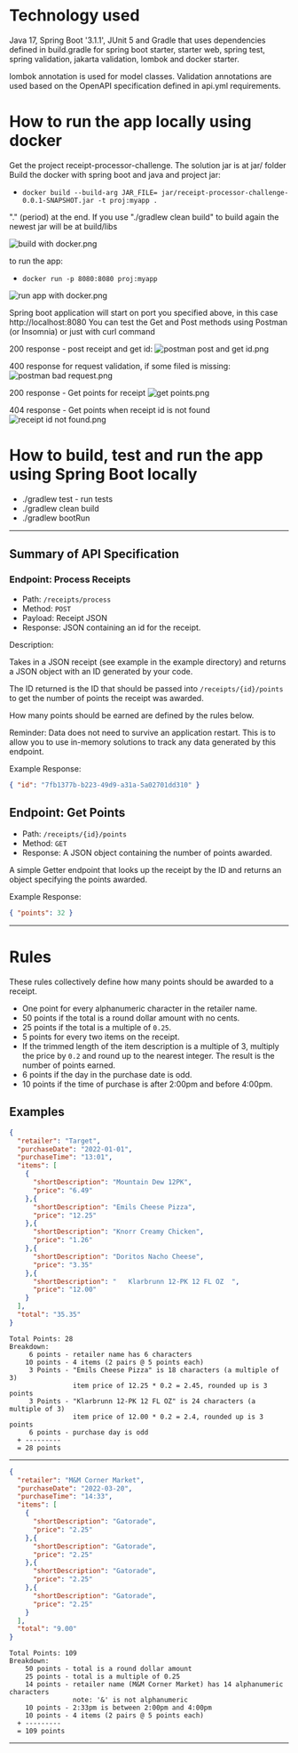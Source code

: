 
# Technology used
Java 17,  Spring Boot '3.1.1', JUnit 5 and Gradle 
that uses dependencies defined in build.gradle for spring boot starter, starter web, spring test, spring validation, 
jakarta validation, lombok and docker starter.

lombok annotation is used for model classes. 
Validation annotations are used based on the OpenAPI specification defined in api.yml requirements.
# How to run the app locally using docker
Get the project receipt-processor-challenge. 
The solution jar is at jar/ folder
Build the docker with spring boot and java and project jar:
* ```docker build --build-arg JAR_FILE= jar/receipt-processor-challenge-0.0.1-SNAPSHOT.jar -t proj:myapp .```

"." (period) at the end.
If you use "./gradlew clean build" to build again the newest jar will be at build/libs

![build with docker.png](examples%2Fimages%2Fbuild%20with%20docker.png)

to run the app:
* ```docker run -p 8080:8080 proj:myapp```

![run app with docker.png](examples%2Fimages%2Frun%20app%20with%20docker.png)


Spring boot application will start on port you specified above, in this case http://localhost:8080 
You can test the Get and Post methods  using Postman (or Insomnia) or just with curl command

200 response - post receipt and get id:
![postman post and get id.png](examples%2Fimages%2Fpostman%20post%20and%20get%20id.png)

400 response for request validation, if some filed is missing:
![postman bad request.png](examples%2Fimages%2Fpostman%20bad%20request.png)

200 response - Get points for receipt
![get points.png](examples%2Fimages%2Fget%20points.png)

404 response - Get points when receipt id is not found
![receipt id not found.png](examples%2Fimages%2Freceipt%20id%20not%20found.png)

# How to build, test and run the app using Spring Boot locally
* ./gradlew test - run tests
* ./gradlew clean build
* ./gradlew bootRun
---

## Summary of API Specification

### Endpoint: Process Receipts

* Path: `/receipts/process`
* Method: `POST`
* Payload: Receipt JSON
* Response: JSON containing an id for the receipt.

Description:

Takes in a JSON receipt (see example in the example directory) and returns a JSON object with an ID generated by your
code.

The ID returned is the ID that should be passed into `/receipts/{id}/points` to get the number of points the receipt
was awarded.

How many points should be earned are defined by the rules below.

Reminder: Data does not need to survive an application restart. This is to allow you to use in-memory solutions to track
any data generated by this endpoint.

Example Response:

```json
{ "id": "7fb1377b-b223-49d9-a31a-5a02701dd310" }
```

## Endpoint: Get Points

* Path: `/receipts/{id}/points`
* Method: `GET`
* Response: A JSON object containing the number of points awarded.

A simple Getter endpoint that looks up the receipt by the ID and returns an object specifying the points awarded.

Example Response:

```json
{ "points": 32 }
```

---

# Rules

These rules collectively define how many points should be awarded to a receipt.

* One point for every alphanumeric character in the retailer name.
* 50 points if the total is a round dollar amount with no cents.
* 25 points if the total is a multiple of `0.25`.
* 5 points for every two items on the receipt.
* If the trimmed length of the item description is a multiple of 3, multiply the price by `0.2` and round up to the
  nearest integer. The result is the number of points earned.
* 6 points if the day in the purchase date is odd.
* 10 points if the time of purchase is after 2:00pm and before 4:00pm.

## Examples

```json
{
  "retailer": "Target",
  "purchaseDate": "2022-01-01",
  "purchaseTime": "13:01",
  "items": [
    {
      "shortDescription": "Mountain Dew 12PK",
      "price": "6.49"
    },{
      "shortDescription": "Emils Cheese Pizza",
      "price": "12.25"
    },{
      "shortDescription": "Knorr Creamy Chicken",
      "price": "1.26"
    },{
      "shortDescription": "Doritos Nacho Cheese",
      "price": "3.35"
    },{
      "shortDescription": "   Klarbrunn 12-PK 12 FL OZ  ",
      "price": "12.00"
    }
  ],
  "total": "35.35"
}
```

```text
Total Points: 28
Breakdown:
     6 points - retailer name has 6 characters
    10 points - 4 items (2 pairs @ 5 points each)
     3 Points - "Emils Cheese Pizza" is 18 characters (a multiple of 3)
                item price of 12.25 * 0.2 = 2.45, rounded up is 3 points
     3 Points - "Klarbrunn 12-PK 12 FL OZ" is 24 characters (a multiple of 3)
                item price of 12.00 * 0.2 = 2.4, rounded up is 3 points
     6 points - purchase day is odd
  + ---------
  = 28 points
```

----

```json
{
  "retailer": "M&M Corner Market",
  "purchaseDate": "2022-03-20",
  "purchaseTime": "14:33",
  "items": [
    {
      "shortDescription": "Gatorade",
      "price": "2.25"
    },{
      "shortDescription": "Gatorade",
      "price": "2.25"
    },{
      "shortDescription": "Gatorade",
      "price": "2.25"
    },{
      "shortDescription": "Gatorade",
      "price": "2.25"
    }
  ],
  "total": "9.00"
}
```

```text
Total Points: 109
Breakdown:
    50 points - total is a round dollar amount
    25 points - total is a multiple of 0.25
    14 points - retailer name (M&M Corner Market) has 14 alphanumeric characters
                note: '&' is not alphanumeric
    10 points - 2:33pm is between 2:00pm and 4:00pm
    10 points - 4 items (2 pairs @ 5 points each)
  + ---------
  = 109 points
```

---

